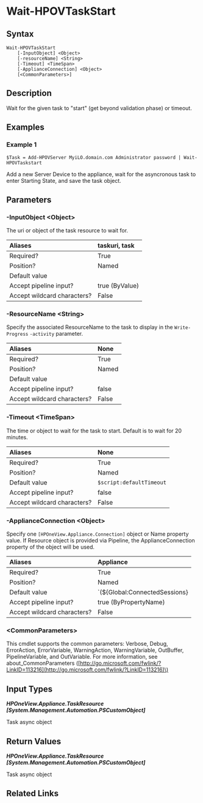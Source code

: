 ﻿---
description: Wait for a task to start.
---

# Wait-HPOVTaskStart

## Syntax

```text
Wait-HPOVTaskStart
    [-InputObject] <Object>
    [-resourceName] <String>
    [-Timeout] <TimeSpan>
    [-ApplianceConnection] <Object>
    [<CommonParameters>]
```

## Description

Wait for the given task to "start" (get beyond validation phase) or timeout.

## Examples

###  Example 1 

```text
$Task = Add-HPOVServer MyiLO.domain.com Administrator password | Wait-HPOVTaskstart

```

Add a new Server Device to the appliance, wait for the asyncronous task to enter Starting State, and save the task object.

## Parameters

### -InputObject &lt;Object&gt;

The uri or object of the task resource to wait for.

| Aliases | taskuri, task |
| :--- | :--- |
| Required? | True |
| Position? | Named |
| Default value |  |
| Accept pipeline input? | true (ByValue) |
| Accept wildcard characters? | False |

### -ResourceName &lt;String&gt;

Specify the associated ResourceName to the task to display in the `Write-Progress` `-activity` parameter.

| Aliases | None |
| :--- | :--- |
| Required? | True |
| Position? | Named |
| Default value |  |
| Accept pipeline input? | false |
| Accept wildcard characters? | False |

### -Timeout &lt;TimeSpan&gt;

The time or object to wait for the task to start.  Default is to wait for 20 minutes.

| Aliases | None |
| :--- | :--- |
| Required? | True |
| Position? | Named |
| Default value | `$script:defaultTimeout` |
| Accept pipeline input? | false |
| Accept wildcard characters? | False |

### -ApplianceConnection &lt;Object&gt;

Specify one `[HPOneView.Appliance.Connection]` object or Name property value. If Resource object is provided via Pipeline, the ApplianceConnection property of the object will be used.

| Aliases | Appliance |
| :--- | :--- |
| Required? | True |
| Position? | Named |
| Default value | `(${Global:ConnectedSessions} | ? Default)` |
| Accept pipeline input? | true (ByPropertyName) |
| Accept wildcard characters? | False |

### &lt;CommonParameters&gt;

This cmdlet supports the common parameters: Verbose, Debug, ErrorAction, ErrorVariable, WarningAction, WarningVariable, OutBuffer, PipelineVariable, and OutVariable. For more information, see about\_CommonParameters \([http://go.microsoft.com/fwlink/?LinkID=113216](http://go.microsoft.com/fwlink/?LinkID=113216)\)

## Input Types

_**HPOneView.Appliance.TaskResource [System.Management.Automation.PSCustomObject]**_

Task async object

## Return Values

_**HPOneView.Appliance.TaskResource [System.Management.Automation.PSCustomObject]**_

Task async object

## Related Links

